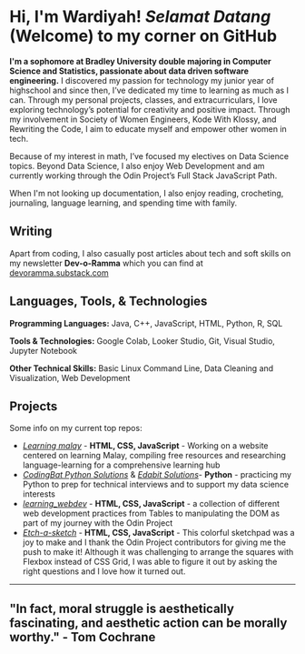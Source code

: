 # Hi, I'm Wardiyah! _Selamat Datang_ (Welcome) to my corner on GitHub
**I'm a sophomore at Bradley University double majoring in Computer Science and Statistics, passionate about data driven software engineering.** 
I discovered my passion for technology my junior year of highschool and since then, I’ve dedicated my time to learning as much as I can. Through my personal projects, classes, and extracurriculars, I love exploring technology’s potential for creativity and positive impact. Through my involvement in Society of Women Engineers, Kode With Klossy, and Rewriting the Code, I aim to educate myself and empower other women in tech.

Because of my interest in math, I’ve focused my electives on Data Science topics. Beyond Data Science, I also enjoy Web Development and am currently working through the Odin Project’s Full Stack JavaScript Path.

When I'm not looking up documentation, I also enjoy reading, crocheting, journaling, language learning, and spending time with family.

## Writing
Apart from coding, I also casually post articles about tech and soft skills on my newsletter **Dev-o-Ramma** which you can find at [devoramma.substack.com](https://devoramma.substack.com/)

## Languages, Tools, & Technologies
**Programming Languages:** Java, C++, JavaScript, HTML, Python, R, SQL

**Tools & Technologies:** Google Colab, Looker Studio, Git, Visual Studio, Jupyter Notebook

**Other Technical Skills:** Basic Linux Command Line, Data Cleaning and Visualization, Web Development

## Projects

Some info on my current top repos:
- [_Learning malay_](https://github.com/warramma/learningmalay) - **HTML, CSS, JavaScript** - Working on a website centered on learning Malay, compiling free resources and researching language-learning for a comprehensive learning hub
- [_CodingBat Python Solutions_](https://github.com/warramma/codingbat_python)  & [_Edabit Solutions_](https://github.com/warramma/Edabit_solutions)- **Python** - practicing my Python to prep for technical interviews and to support my data science interests
- [_learning_webdev_](https://github.com/warramma/learning_webdev) - **HTML, CSS, JavaScript** - a collection of different web development practices from Tables to manipulating the DOM as part of my journey with the Odin Project
- [_Etch-a-sketch_](https://github.com/warramma/etch_a_sketch) - **HTML, CSS, JavaScript** - This colorful sketchpad was a joy to make and I thank the Odin Project contributors for giving me the push to make it! Although it was challenging to arrange the squares with Flexbox instead of CSS Grid, I was able to figure it out by asking the right questions and I love how it turned out.

-------------------
## "In fact, moral struggle is aesthetically fascinating, and aesthetic action can be morally worthy." - Tom Cochrane
